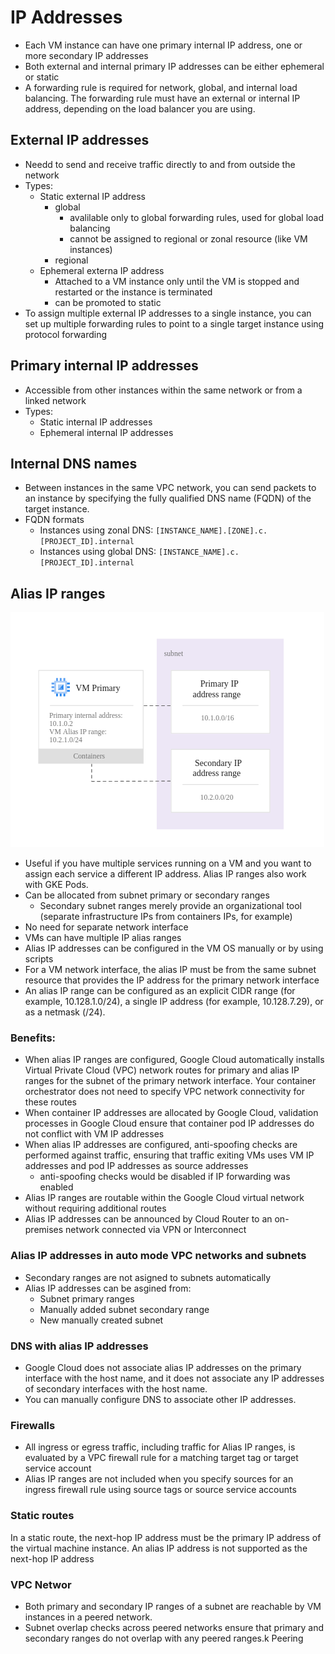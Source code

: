 # IP Addresses
- Each VM instance can have one primary internal IP address, one or more secondary IP addresses
- Both external and internal primary IP addresses can be either ephemeral or static
- A forwarding rule is required for network, global, and internal load balancing. The forwarding rule must have an external or internal IP address, depending on the load balancer you are using.

## External IP addresses
- Needd to send and receive traffic directly to and from outside the network
- Types:
  - Static external IP address
    - global
      - avalilable only to global forwarding rules, used for global load balancing
      - cannot be assigned to regional or zonal resource (like VM instances)
    - regional
  - Ephemeral externa IP address
    - Attached to a VM instance only until the VM is stopped and restarted or the instance is terminated
    - can be promoted to static
- To assign multiple external IP addresses to a single instance, you can set up multiple forwarding rules to point to a single target instance using protocol forwarding

## Primary internal IP addresses
- Accessible from other instances within the same network or from a linked network
- Types:
  - Static internal IP addresses
  - Ephemeral internal IP addresses

## Internal DNS names
- Between instances in the same VPC network, you can send packets to an instance by specifying the fully qualified DNS name (FQDN) of the target instance.
- FQDN formats
  - Instances using zonal DNS: `[INSTANCE_NAME].[ZONE].c.[PROJECT_ID].internal`
  - Instances using global DNS: `[INSTANCE_NAME].c.[PROJECT_ID].internal`


## Alias IP ranges
![](../_resources/2020-12-28-22-46-23.png)
- Useful if you have multiple services running on a VM and you want to assign each service a different IP address. Alias IP ranges also work with GKE Pods.
- Can be allocated from subnet primary or secondary ranges
  - Secondary subnet ranges merely provide an organizational tool (separate infrastructure IPs from containers IPs, for example)
- No need for separate network interface
- VMs can have multiple IP alias ranges
- Alias IP addresses can be configured in the VM OS manually or by using scripts
- For a VM network interface, the alias IP must be from the same subnet resource that provides the IP address for the primary network interface
- An alias IP range can be configured as an explicit CIDR range (for example, 10.128.1.0/24), a single IP address (for example, 10.128.7.29), or as a netmask (/24).

### Benefits:
- When alias IP ranges are configured, Google Cloud automatically installs Virtual Private Cloud (VPC) network routes for primary and alias IP ranges for the subnet of the primary network interface. Your container orchestrator does not need to specify VPC network connectivity for these routes
- When container IP addresses are allocated by Google Cloud, validation processes in Google Cloud ensure that container pod IP addresses do not conflict with VM IP addresses
- When alias IP addresses are configured, anti-spoofing checks are performed against traffic, ensuring that traffic exiting VMs uses VM IP addresses and pod IP addresses as source addresses
  - anti-spoofing checks would be disabled if IP forwarding was enabled
- Alias IP ranges are routable within the Google Cloud virtual network without requiring additional routes
- Alias IP addresses can be announced by Cloud Router to an on-premises network connected via VPN or Interconnect

### Alias IP addresses in auto mode VPC networks and subnets
- Secondary ranges are not asigned to subnets automatically
- Alias IP addresses can be asgined from:
  - Subnet primary ranges
  - Manually added subnet secondary range
  - New manually created subnet

### DNS with alias IP addresses
- Google Cloud does not associate alias IP addresses on the primary interface with the host name, and it does not associate any IP addresses of secondary interfaces with the host name.
- You can manually configure DNS to associate other IP addresses.

### Firewalls
- All ingress or egress traffic, including traffic for Alias IP ranges, is evaluated by a VPC firewall rule for a matching target tag or target service account
- Alias IP ranges are not included when you specify sources for an ingress firewall rule using source tags or source service accounts

### Static routes
In a static route, the next-hop IP address must be the primary IP address of the virtual machine instance. An alias IP address is not supported as the next-hop IP address

### VPC Networ
- Both primary and secondary IP ranges of a subnet are reachable by VM instances in a peered network.
- Subnet overlap checks across peered networks ensure that primary and secondary ranges do not overlap with any peered ranges.k Peering
